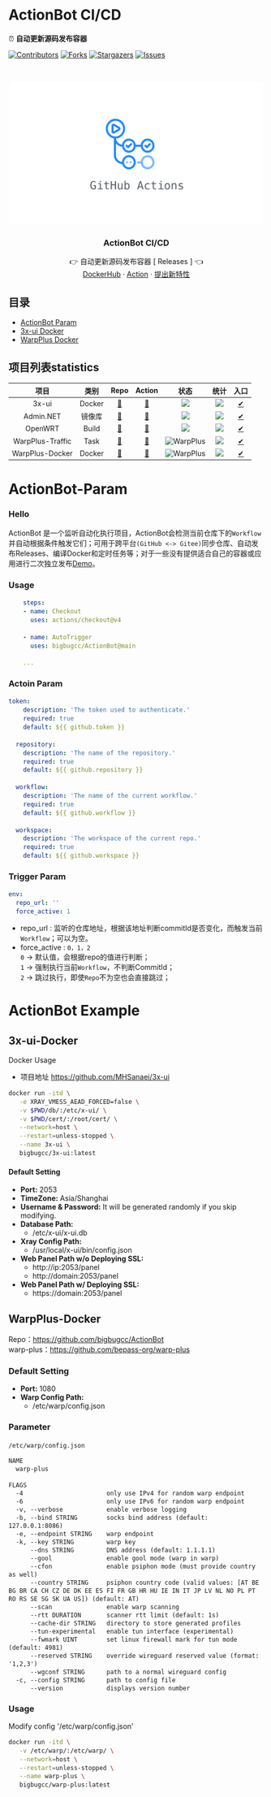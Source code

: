 # ActionBot CI/CD
⏰ **自动更新源码发布容器**

[![Contributors][contributors-shield]][contributors-url]
[![Forks][forks-shield]][forks-url]
[![Stargazers][stars-shield]][stars-url]
[![Issues][issues-shield]][issues-url]

<br />
<p align="center">
  <a href="https://github.com/bigbugcc/ActionBot">
    <img src="./assets/action.jpg" alt="Logo" width="500" />
  </a>
  <h3 align="center">ActionBot CI/CD</h3>
  <p align="center">
    👉 自动更新源码发布容器
 [<a herf="https://github.com/bigbugcc/ActionBot/releases"> Releases </a>] 👈
    <br />
    <a href="https://hub.docker.com/u/bigbugcc">DockerHub</a>
    ·
    <a href="https://github.com/bigbugcc/ActionBot/actions">Action</a>
    ·
    <a href="https://github.com/bigbugcc/ActionBot/issues">提出新特性</a>
  </p>
</p>

## 目录
- [ActionBot Param](#ActionBot-Param)
- [3x-ui Docker](#3x-ui-Docker)
- [WarpPlus Docker](#WarpPlus-Docker)


## 项目列表statistics
|           项目         |         类别         |         Repo         |        Action         |            状态          |              统计            |              入口             |
| :------------------------: | :---------------------: | :-------------------: | :-------------------: | :--------------------------: | :--------------------------: | :--------------------------: |
|          3x-ui        |  Docker | [🚩](https://github.com/MHSanaei/3x-ui) |[🍕](https://github.com/bigbugcc/ActionBot/actions/workflows/3x-ui-Docker.yml) | ![](https://github.com/bigbugcc/ActionBot/actions/workflows/3x-ui-Docker.yml/badge.svg) |  ![](https://img.shields.io/docker/pulls/bigbugcc/3x-ui.svg?style=flat) |[✔](https://hub.docker.com/r/bigbugcc/3x-ui)
|      Admin.NET     |  镜像库  | [🚩](https://gitee.com/zuohuaijun/Admin.NET) |[🍕](https://github.com/bigbugcc/ActionBot/actions/workflows/Admin.NET-Sync.yml) | ![](https://github.com/bigbugcc/ActionBot/actions/workflows/Admin.NET-Sync.yml/badge.svg) | ![](https://img.shields.io/github/stars/bigbugcc/Admin.NET?style=flat)  |  [✔](https://github.com/bigbugcc/Admin.NET)
|         OpenWRT       |  Build  | [🚩](https://github.com/coolsnowwolf/lede) |[🍕](https://github.com/bigbugcc/openwrts/actions/workflows/ActionTrigger.yml) | ![](https://github.com/bigbugcc/openwrts/actions/workflows/ActionTrigger.yml/badge.svg) | ![](https://img.shields.io/github/stars/bigbugcc/openwrts?style=flat) |[✔](https://github.com/bigbugcc/OpenWrts)
|   WarpPlus-Traffic    |  Task   | [🚩](https://github.com/bigbugcc/ActionBot) |[🍕](https://github.com/bigbugcc/ActionBot/actions/workflows/WarpPlus-Traffic.yml) | ![WarpPlus](https://github.com/bigbugcc/ActionBot/actions/workflows/WarpPlus-Traffic.yml/badge.svg) | ![](https://img.shields.io/github/stars/bigbugcc/actionbot?style=flat) | [✔](https://github.com/bigbugcc/ActionBot/blob/main/bin/warp/warp.py)
|   WarpPlus-Docker     |  Docker | [🚩](https://github.com/bepass-org/warp-plus) |[🍕](https://github.com/bigbugcc/ActionBot/actions/workflows/WarpPlus-Docker.yml) | ![WarpPlus](https://github.com/bigbugcc/ActionBot/actions/workflows/WarpPlus-Docker.yml/badge.svg) | ![](https://img.shields.io/docker/pulls/bigbugcc/warp-plus) |[✔](https://hub.docker.com/r/bigbugcc/warp-plus)|

# ActionBot-Param

### Hello
ActionBot 是一个监听自动化执行项目，ActionBot会检测当前仓库下的`Workflow`并自动根据条件触发它们；可用于跨平台`(GitHub <-> Gitee)`同步仓库、自动发布Releases、编译Docker和定时任务等；对于一些没有提供适合自己的容器或应用进行二次独立发布[Demo](#3x-ui-Docker)。

### Usage
```yaml
    steps:
    - name: Checkout
      uses: actions/checkout@v4

    - name: AutoTrigger
      uses: bigbugcc/ActionBot@main

    ...
```

### Actoin Param
```yaml
token:
    description: 'The token used to authenticate.'
    required: true
    default: ${{ github.token }}

  repository:
    description: 'The name of the repository.'
    required: true
    default: ${{ github.repository }}

  workflow:
    description: 'The name of the current workflow.'
    required: true
    default: ${{ github.workflow }}

  workspace:
    description: 'The workspace of the current repo.'
    required: true
    default: ${{ github.workspace }}
```

### Trigger Param
```yaml
env:
  repo_url: '' 
  force_active: 1
```
- repo_url : 监听的仓库地址，根据该地址判断commitId是否变化，而触发当前`Workflow`；可以为空。
- force_active : `0，1，2`  
    `0` -> 默认值，会根据repo的值进行判断；   
    `1` -> 强制执行当前`Workflow`，不判断CommitId；  
    `2` -> 跳过执行，即使`Repo`不为空也会直接跳过；

# ActionBot Example
## 3x-ui-Docker
Docker Usage  

- 项目地址 https://github.com/MHSanaei/3x-ui
```bash
docker run -itd \
   -e XRAY_VMESS_AEAD_FORCED=false \
   -v $PWD/db/:/etc/x-ui/ \
   -v $PWD/cert/:/root/cert/ \
   --network=host \
   --restart=unless-stopped \
   --name 3x-ui \
   bigbugcc/3x-ui:latest
```
#### Default Setting
- **Port:** 2053
- **TimeZone:** Asia/Shanghai
- **Username & Password:** It will be generated randomly if you skip modifying.
- **Database Path:**
  - /etc/x-ui/x-ui.db
- **Xray Config Path:**
  - /usr/local/x-ui/bin/config.json
- **Web Panel Path w/o Deploying SSL:**
  - http://ip:2053/panel
  - http://domain:2053/panel
- **Web Panel Path w/ Deploying SSL:**
  - https://domain:2053/panel

## WarpPlus-Docker
Repo：https://github.com/bigbugcc/ActionBot  
warp-plus：https://github.com/bepass-org/warp-plus

### Default Setting
- **Port:** 1080
- **Warp Config Path:**
  - /etc/warp/config.json
### Parameter
`/etc/warp/config.json`
```shell
NAME
  warp-plus

FLAGS
  -4                       only use IPv4 for random warp endpoint
  -6                       only use IPv6 for random warp endpoint
  -v, --verbose            enable verbose logging
  -b, --bind STRING        socks bind address (default: 127.0.0.1:8086)
  -e, --endpoint STRING    warp endpoint
  -k, --key STRING         warp key
      --dns STRING         DNS address (default: 1.1.1.1)
      --gool               enable gool mode (warp in warp)
      --cfon               enable psiphon mode (must provide country as well)
      --country STRING     psiphon country code (valid values: [AT BE BG BR CA CH CZ DE DK EE ES FI FR GB HR HU IE IN IT JP LV NL NO PL PT RO RS SE SG SK UA US]) (default: AT)
      --scan               enable warp scanning
      --rtt DURATION       scanner rtt limit (default: 1s)
      --cache-dir STRING   directory to store generated profiles
      --tun-experimental   enable tun interface (experimental)
      --fwmark UINT        set linux firewall mark for tun mode (default: 4981)
      --reserved STRING    override wireguard reserved value (format: '1,2,3')
      --wgconf STRING      path to a normal wireguard config
  -c, --config STRING      path to config file
      --version            displays version number
```
### Usage
Modify config '/etc/warp/config.json'

```bash
docker run -itd \
   -v /etc/warp/:/etc/warp/ \
   --network=host \
   --restart=unless-stopped \
   --name warp-plus \
   bigbugcc/warp-plus:latest
```


<!-- links -->
[contributors-shield]: https://img.shields.io/github/contributors/bigbugcc/ActionBot?style=flat-square
[contributors-url]: https://github.com/bigbugcc/ActionBot/graphs/contributors
[forks-shield]: https://img.shields.io/github/forks/bigbugcc/ActionBot?style=flat-square
[forks-url]: https://github.com/bigbugcc/ActionBot/network/members
[stars-shield]: https://img.shields.io/github/stars/bigbugcc/ActionBot?style=flat-square
[stars-url]: https://github.com/bigbugcc/ActionBot/stargazers
[issues-shield]: https://img.shields.io/github/issues/bigbugcc/ActionBot?style=flat-square
[issues-url]: https://img.shields.io/github/issues/bigbugcc/ActionBot
